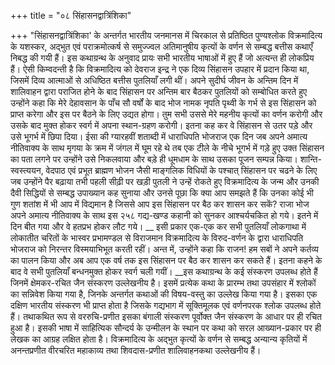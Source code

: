+++
title = "०८ सिंहासनद्वात्रिंशिका"

+++
"सिंहासनद्वात्रिंशिका' के अन्तर्गत भारतीय जनमानस में चिरकाल से प्रतिष्ठित पुण्यश्लोक विक्रमादित्य के यशस्कर, अद्भुत एवं पराक्रमोत्कर्ष से समुज्ज्वल अतिमानुषीय कृत्यों के वर्णन से सम्बद्ध बत्तीस कथाएँ निबद्ध की गयी हैं। इस कथाग्रन्थ के अनुवाद प्रायः सभी भारतीय भाषाओं में हुए हैं जो अत्यन्त ही लोकप्रिय हैं।
ऐसी किम्वदन्ती है कि विक्रमादित्य को देवराज इन्द्र ने एक दिव्य सिंहासन उपहार में प्रदान किया था, जिसमें दिव्य आत्माओं से अधिष्ठित बत्तीस पुतलियाँ लगी थीं। अपने सुदीर्घ जीवन के अन्तिम दिन में शालिवाहन द्वारा पराजित होने के बाद सिंहासन पर अन्तिम बार बैठकर पुतलियों को सम्बोधित करते हुए उन्होंने कहा कि मेरे देहावसान के पाँच सौ वर्षों के बाद भोज नामक नृपति पृथ्वी के गर्भ से इस सिंहासन को प्राप्त करेगा
और इस पर बैठने के लिए उद्यत होगा। तुम सभी उससे मेरे महनीय कृत्यों का वर्णन करोगी और उसके बाद मुक्त होकर स्वर्ग में अपना स्थान-ग्रहण करोगी। इतना कह कर वे सिंहासन से उतर पड़े और उसे भूगर्भ में छिपा दिया।
ईसा की ग्यारहवीं शताब्दी में धाराधिपति भोजराज एक दिन जब अपने अमात्य नीतिवाक्य के साथ मृगया के क्रम में जंगल में घूम रहे थे तब एक टीले के नीचे भूगर्भ में गड़े हुए उक्त सिंहासन का पता लगने पर उन्होंने उसे निकलवाया और बड़े ही धूमधाम के साथ उसका पूजन सम्पन्न किया। शान्ति-स्वस्त्ययन, वेदपाठ एवं प्रभूत ब्राह्मण भोजन जैसी माङ्गलिक विधियों के पश्चात् सिंहासन पर चढने के लिए जब उन्होंने पैर बढ़ाया तभी पहली सीढ़ी पर खड़ी पुतली ने उन्हें रोकते हुए विक्रमादित्य के जन्म और उनकी दैवी सिद्धियों से सम्बद्ध उपाख्यान कह सुनाया और उनसे पूछा कि क्या आप समझते हैं कि उनका कोई भी गुण शतांश में भी आप में विद्यमान है जिससे आप इस सिंहासन पर बैठ कर शासन कर सकें? राजा भोज अपने अमात्य नीतिवाक्य के साथ इस
२५८
गद्य-खण्ड कहानी को सुनकर आश्चर्यचकित हो गये। इतने में दिन बीत गया और वे हतप्रभ होकर लौट गये। __ इसी प्रकार एक-एक कर सभी पुतलियाँ लोकगाथा में लोकातीत चरितों के भास्वर प्रभामण्डल से विराजमान विक्रमादित्य के विरुद-वर्णन के द्वारा धाराधिपति भोजराज को निरन्तर विस्मयाभिभूत करती रहीं। अन्त में, उन्होंने कहा कि राजन! हम सबों ने अपने कर्तव्य का पालन किया और अब आप एक वर्ष तक इस सिंहासन पर बैठ कर शासन कर सकते हैं। इतना कहने के बाद वे सभी पुतलियाँ बन्धनमुक्त होकर स्वर्ग चली गयीं। __इस कथाग्रन्थ के कई संस्करण उपलब्ध होते हैं जिनमें क्षेमकर-रचित जैन संस्करण उल्लेखनीय है। इसमें प्रत्येक कथा के प्रारम्भ तथा उपसंहार में श्लोकों का सन्निवेश किया गया है, जिनके अन्तर्गत कथाओं की विषय-वस्तु का उल्लेख किया गया है। इसका एक दक्षिण भारतीय संस्करण भी प्राप्त होता है जिसके गद्यभाग में सूक्तिमूलक एवं वर्णनपरक श्लोक उपलब्ध होते हैं। तथाकथित रूप से वररुचि-प्रणीत इसका बंगाली संस्करण पूर्वोक्त जैन संस्करण के आधार पर ही रचित हुआ है। इसकी भाषा में साहित्यिक सौन्दर्य के उन्मीलन के स्थान पर कथा को सरल आख्यान-प्रकार पर ही लेखक का आग्रह लक्षित होता है।
विक्रमादित्य के अद्भुत कृत्यों के वर्णन से सम्बद्ध अन्यान्य कृतियों में अनन्तप्रणीत वीरचरित महाकाव्य तथा शिवदास-प्रणीत शालिवाहनकथा उल्लेखनीय हैं।